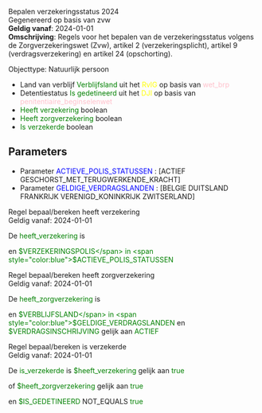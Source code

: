 Bepalen verzekeringsstatus 2024 \
Gegenereerd op basis van zvw \
**Geldig vanaf**: 2024-01-01 \
**Omschrijving**: Regels voor het bepalen van de verzekeringsstatus volgens de Zorgverzekeringswet (Zvw), artikel 2 (verzekeringsplicht), artikel 9 (verdragsverzekering) en artikel 24 (opschorting).


Objecttype: Natuurlijk persoon
- Land van verblijf <span style="color:green">Verblijfsland</span> uit het <span style="color:yellow"> RvIG </span> op basis van <span style="color:pink"> wet_brp </span>
- Detentiestatus <span style="color:green">Is gedetineerd</span> uit het <span style="color:yellow"> DJI </span> op basis van <span style="color:pink"> penitentiaire_beginselenwet </span>
- <span style="color:green">Heeft verzekering</span> boolean
- <span style="color:green">Heeft zorgverzekering</span> boolean
- <span style="color:green">Is verzekerde</span> boolean

## Parameters ##
- Parameter <span style="color:blue">ACTIEVE_POLIS_STATUSSEN</span> : [ACTIEF GESCHORST_MET_TERUGWERKENDE_KRACHT]
- Parameter <span style="color:blue">GELDIGE_VERDRAGSLANDEN</span> : [BELGIE DUITSLAND FRANKRIJK VERENIGD_KONINKRIJK ZWITSERLAND]


Regel bepaal/bereken heeft verzekering \
Geldig vanaf: 2024-01-01

De <span style="color: green">heeft_verzekering</span> is

 en <span style="color:green">$VERZEKERINGSPOLIS</span> in
		<span style="color:blue">$ACTIEVE_POLIS_STATUSSEN</span>



Regel bepaal/bereken heeft zorgverzekering \
Geldig vanaf: 2024-01-01

De <span style="color: green">heeft_zorgverzekering</span> is

 en <span style="color:green">$VERBLIJFSLAND</span> in
		<span style="color:blue">$GELDIGE_VERDRAGSLANDEN</span>
 en <span style="color:green">$VERDRAGSINSCHRIJVING</span> gelijk aan <span style="color:green">ACTIEF</span>




Regel bepaal/bereken is verzekerde \
Geldig vanaf: 2024-01-01

De <span style="color: green">is_verzekerde</span> is
<span style="color:green">$heeft_verzekering</span> gelijk aan <span style="color:green">true</span>

 of <span style="color:green">$heeft_zorgverzekering</span> gelijk aan <span style="color:green">true</span>



 en <span style="color:green">$IS_GEDETINEERD</span> NOT_EQUALS <span style="color:green">true</span>
